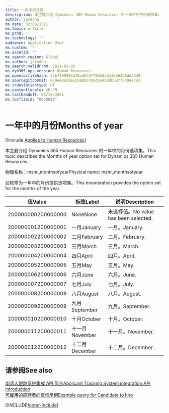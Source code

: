 ```yaml
---
title: 一年中的月份
description: 本主题介绍 Dynamics 365 Human Resources 的一年中的月份选项集。
author: jaredha
ms.date: 02/05/2021
ms.topic: article
ms.prod: ''
ms.technology: ''
audience: Application User
ms.custom: ''
ms.assetid: ''
ms.search.region: Global
ms.author: jaredha
ms.search.validFrom: 2021-02-05
ms.dyn365.ops.version: Human Resources
ms.openlocfilehash: 34b7489593d78ad0fd779b58b3a15e63b0dd4d39
ms.sourcegitcommit: 879ee8a10e6158885795dce4b3db5077540eec41
ms.translationtype: HT
ms.contentlocale: zh-CN
ms.lasthandoff: 05/18/2021
ms.locfileid: "6053819"
---
```

# <a name="months-of-year"></a><span data-ttu-id="c9176-103">一年中的月份</span><span class="sxs-lookup"><span data-stu-id="c9176-103">Months of year</span></span>

[!include [Applies to Human Resources](../includes/applies-to-hr.md)]

<span data-ttu-id="c9176-104">本主题介绍 Dynamics 365 Human Resources 的一年中的月份选项集。</span><span class="sxs-lookup"><span data-stu-id="c9176-104">This topic describes the Months of year option set for Dynamics 365 Human Resources.</span></span>

<span data-ttu-id="c9176-105">物理名称：mshr_monthsofyear</span><span class="sxs-lookup"><span data-stu-id="c9176-105">Physical name: mshr_monthsofyear</span></span>

<span data-ttu-id="c9176-106">此枚举为一年中的月份提供选项集。</span><span class="sxs-lookup"><span data-stu-id="c9176-106">This enumeration provides the option set for the months of the year.</span></span>

| <span data-ttu-id="c9176-107">值</span><span class="sxs-lookup"><span data-stu-id="c9176-107">Value</span></span> | <span data-ttu-id="c9176-108">标签</span><span class="sxs-lookup"><span data-stu-id="c9176-108">Label</span></span> | <span data-ttu-id="c9176-109">说明</span><span class="sxs-lookup"><span data-stu-id="c9176-109">Description</span></span> |
| --- | --- | --- |
| <span data-ttu-id="c9176-110">200000000</span><span class="sxs-lookup"><span data-stu-id="c9176-110">200000000</span></span> | <span data-ttu-id="c9176-111">None</span><span class="sxs-lookup"><span data-stu-id="c9176-111">None</span></span> | <span data-ttu-id="c9176-112">未选择值。</span><span class="sxs-lookup"><span data-stu-id="c9176-112">No value has been selected.</span></span> |
| <span data-ttu-id="c9176-113">200000001</span><span class="sxs-lookup"><span data-stu-id="c9176-113">200000001</span></span> | <span data-ttu-id="c9176-114">一月</span><span class="sxs-lookup"><span data-stu-id="c9176-114">January</span></span> | <span data-ttu-id="c9176-115">一月。</span><span class="sxs-lookup"><span data-stu-id="c9176-115">January.</span></span> |
| <span data-ttu-id="c9176-116">200000002</span><span class="sxs-lookup"><span data-stu-id="c9176-116">200000002</span></span> | <span data-ttu-id="c9176-117">二月</span><span class="sxs-lookup"><span data-stu-id="c9176-117">February</span></span> | <span data-ttu-id="c9176-118">二月。</span><span class="sxs-lookup"><span data-stu-id="c9176-118">February.</span></span> |
| <span data-ttu-id="c9176-119">200000003</span><span class="sxs-lookup"><span data-stu-id="c9176-119">200000003</span></span> | <span data-ttu-id="c9176-120">三月</span><span class="sxs-lookup"><span data-stu-id="c9176-120">March</span></span> | <span data-ttu-id="c9176-121">三月。</span><span class="sxs-lookup"><span data-stu-id="c9176-121">March.</span></span> |
| <span data-ttu-id="c9176-122">200000004</span><span class="sxs-lookup"><span data-stu-id="c9176-122">200000004</span></span> | <span data-ttu-id="c9176-123">四月</span><span class="sxs-lookup"><span data-stu-id="c9176-123">April</span></span> | <span data-ttu-id="c9176-124">四月。</span><span class="sxs-lookup"><span data-stu-id="c9176-124">April.</span></span> |
| <span data-ttu-id="c9176-125">200000005</span><span class="sxs-lookup"><span data-stu-id="c9176-125">200000005</span></span> | <span data-ttu-id="c9176-126">五月</span><span class="sxs-lookup"><span data-stu-id="c9176-126">May</span></span> | <span data-ttu-id="c9176-127">五月。</span><span class="sxs-lookup"><span data-stu-id="c9176-127">May.</span></span> |
| <span data-ttu-id="c9176-128">200000006</span><span class="sxs-lookup"><span data-stu-id="c9176-128">200000006</span></span> | <span data-ttu-id="c9176-129">六月</span><span class="sxs-lookup"><span data-stu-id="c9176-129">June</span></span> | <span data-ttu-id="c9176-130">六月。</span><span class="sxs-lookup"><span data-stu-id="c9176-130">June.</span></span> |
| <span data-ttu-id="c9176-131">200000007</span><span class="sxs-lookup"><span data-stu-id="c9176-131">200000007</span></span> | <span data-ttu-id="c9176-132">七月</span><span class="sxs-lookup"><span data-stu-id="c9176-132">July</span></span> | <span data-ttu-id="c9176-133">七月。</span><span class="sxs-lookup"><span data-stu-id="c9176-133">July.</span></span> |
| <span data-ttu-id="c9176-134">200000008</span><span class="sxs-lookup"><span data-stu-id="c9176-134">200000008</span></span> | <span data-ttu-id="c9176-135">八月</span><span class="sxs-lookup"><span data-stu-id="c9176-135">August</span></span> | <span data-ttu-id="c9176-136">八月。</span><span class="sxs-lookup"><span data-stu-id="c9176-136">August.</span></span> |
| <span data-ttu-id="c9176-137">200000009</span><span class="sxs-lookup"><span data-stu-id="c9176-137">200000009</span></span> | <span data-ttu-id="c9176-138">九月</span><span class="sxs-lookup"><span data-stu-id="c9176-138">September</span></span> | <span data-ttu-id="c9176-139">九月。</span><span class="sxs-lookup"><span data-stu-id="c9176-139">September.</span></span> |
| <span data-ttu-id="c9176-140">200000010</span><span class="sxs-lookup"><span data-stu-id="c9176-140">200000010</span></span> | <span data-ttu-id="c9176-141">十月</span><span class="sxs-lookup"><span data-stu-id="c9176-141">October</span></span> | <span data-ttu-id="c9176-142">十月。</span><span class="sxs-lookup"><span data-stu-id="c9176-142">October.</span></span> |
| <span data-ttu-id="c9176-143">200000011</span><span class="sxs-lookup"><span data-stu-id="c9176-143">200000011</span></span> | <span data-ttu-id="c9176-144">十一月</span><span class="sxs-lookup"><span data-stu-id="c9176-144">November</span></span> | <span data-ttu-id="c9176-145">十一月。</span><span class="sxs-lookup"><span data-stu-id="c9176-145">November.</span></span> |
| <span data-ttu-id="c9176-146">200000012</span><span class="sxs-lookup"><span data-stu-id="c9176-146">200000012</span></span> | <span data-ttu-id="c9176-147">十二月</span><span class="sxs-lookup"><span data-stu-id="c9176-147">December</span></span> | <span data-ttu-id="c9176-148">十二月。</span><span class="sxs-lookup"><span data-stu-id="c9176-148">December.</span></span> |

## <a name="see-also"></a><span data-ttu-id="c9176-149">请参阅</span><span class="sxs-lookup"><span data-stu-id="c9176-149">See also</span></span>

[<span data-ttu-id="c9176-150">申请人跟踪系统集成 API 简介</span><span class="sxs-lookup"><span data-stu-id="c9176-150">Applicant Tracking System integration API introduction</span></span>](hr-admin-integration-ats-api-introduction.md)<br>
[<span data-ttu-id="c9176-151">可雇用的应聘者的查询示例</span><span class="sxs-lookup"><span data-stu-id="c9176-151">Example query for Candidate to hire</span></span>](hr-admin-integration-ats-api-candidate-to-hire-example-query.md)


[!INCLUDE[footer-include](../includes/footer-banner.md)]